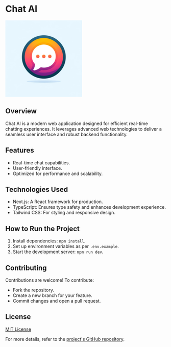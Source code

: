 # Chat AI

<img 
  src=".github/images/logo.png"
  alt="Chat AI Logo"
  title="Chat AI Project Logo"
  width="240"
/>

## Overview

Chat AI is a modern web application designed for efficient real-time chatting experiences. It leverages advanced web technologies to deliver a seamless user interface and robust backend functionality.

## Features

- Real-time chat capabilities.
- User-friendly interface.
- Optimized for performance and scalability.

## Technologies Used

- Next.js: A React framework for production.
- TypeScript: Ensures type safety and enhances development experience.
- Tailwind CSS: For styling and responsive design.

## How to Run the Project

1. Install dependencies: `npm install`.
2. Set up environment variables as per `.env.example`.
3. Start the development server: `npm run dev`.

## Contributing

Contributions are welcome! To contribute:

- Fork the repository.
- Create a new branch for your feature.
- Commit changes and open a pull request.

## License

[MIT License](license)

For more details, refer to the [project's GitHub repository](https://github.com/lhmoreno/chat-ai).
